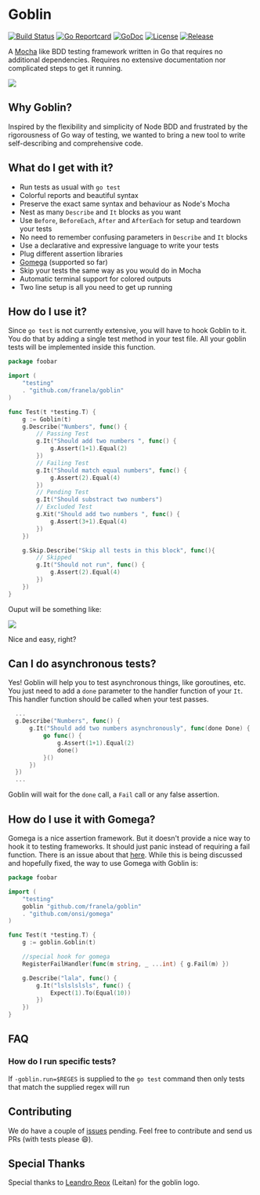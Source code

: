 Goblin
======

[![Build Status](https://travis-ci.org/franela/goblin.svg)](https://travis-ci.org/franela/goblin)
[![Go Reportcard](https://goreportcard.com/badge/github.com/franela/goblin)](https://goreportcard.com/report/github.com/franela/goblin)
[![GoDoc](https://godoc.org/github.com/franela/goblin?status.svg)](https://godoc.org/github.com/franela/goblin)
[![License](https://img.shields.io/github/license/franela/goblin.svg)](https://github.com/franela/goblin/blob/master/LICENSE.md)
[![Release](https://img.shields.io/github/release/franela/goblin.svg)](https://github.com/franela/goblin/releases/latest)


A [Mocha](http://mochajs.org/) like BDD testing framework written in Go that requires no additional dependencies. Requires no extensive documentation nor complicated steps to get it running.

![](https://github.com/marcosnils/goblin/blob/master/goblin_logo.jpg?raw=true)

Why Goblin?
-----------

Inspired by the flexibility and simplicity of Node BDD and frustrated by the
rigorousness of Go way of testing, we wanted to bring a new tool to
write self-describing and comprehensive code.



What do I get with it?
----------------------

- Run tests as usual with `go test`
- Colorful reports and beautiful syntax
- Preserve the exact same syntax and behaviour as Node's Mocha
- Nest as many `Describe` and `It` blocks as you want
- Use `Before`, `BeforeEach`, `After` and `AfterEach` for setup and teardown your tests
- No need to remember confusing parameters in `Describe` and `It` blocks
- Use a declarative and expressive language to write your tests
- Plug different assertion libraries
 - [Gomega](https://github.com/onsi/gomega) (supported so far)
- Skip your tests the same way as you would do in Mocha
- Automatic terminal support for colored outputs
- Two line setup is all you need to get up running



How do I use it?
----------------

Since ```go test``` is not currently extensive, you will have to hook Goblin to it. You do that by
adding a single test method in your test file. All your goblin tests will be implemented inside this function.

```go
package foobar

import (
    "testing"
    . "github.com/franela/goblin"
)

func Test(t *testing.T) {
    g := Goblin(t)
    g.Describe("Numbers", func() {
        // Passing Test
        g.It("Should add two numbers ", func() {
            g.Assert(1+1).Equal(2)
        })
        // Failing Test
        g.It("Should match equal numbers", func() {
            g.Assert(2).Equal(4)
        })
        // Pending Test
        g.It("Should substract two numbers")
        // Excluded Test
        g.Xit("Should add two numbers ", func() {
            g.Assert(3+1).Equal(4)
        })
    })

    g.Skip.Describe("Skip all tests in this block", func(){
        // Skipped
        g.It("Should not run", func() {
            g.Assert(2).Equal(4)
        })
    })
}
```

Ouput will be something like:

![](https://github.com/marcosnils/goblin/blob/master/goblin_output.png?raw=true)

Nice and easy, right?

Can I do asynchronous tests?
----------------------------

Yes! Goblin will help you to test asynchronous things, like goroutines, etc. You just need to add a ```done``` parameter to the handler function of your ```It```. This handler function should be called when your test passes.

```go
  ...
  g.Describe("Numbers", func() {
      g.It("Should add two numbers asynchronously", func(done Done) {
          go func() {
              g.Assert(1+1).Equal(2)
              done()
          }()
      })
  })
  ...
```

Goblin will wait for the ```done``` call, a ```Fail``` call or any false assertion.

How do I use it with Gomega?
----------------------------

Gomega is a nice assertion framework. But it doesn't provide a nice way to hook it to testing frameworks. It should just panic instead of requiring a fail function. There is an issue about that [here](https://github.com/onsi/gomega/issues/5).
While this is being discussed and hopefully fixed, the way to use Gomega with Goblin is:

```go
package foobar

import (
    "testing"
    goblin "github.com/franela/goblin"
    . "github.com/onsi/gomega"
)

func Test(t *testing.T) {
    g := goblin.Goblin(t)

    //special hook for gomega
    RegisterFailHandler(func(m string, _ ...int) { g.Fail(m) })

    g.Describe("lala", func() {
        g.It("lslslslsls", func() {
            Expect(1).To(Equal(10))
        })
    })
}
```


FAQ
----

### How do I run specific tests?

If `-goblin.run=$REGES` is supplied to the `go test` command then only tests that match the supplied regex will run


Contributing
-----

We do have a couple of [issues](https://github.com/franela/goblin/issues) pending.  Feel free to contribute and send us PRs (with tests please :smile:).

Special Thanks
------------

Special thanks to [Leandro Reox](https://github.com/leandroreox) (Leitan) for the goblin logo.
